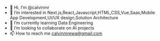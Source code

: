 - 👋 Hi, I’m @calvinmr
- 👀 I’m interested in Next.js,React,Javascript,HTML,CSS,Vue,Saas,Mobile App Development,UI/UX design,Solution Architecture
- 🌱 I’m currently learning Data Engineering
- 💞️ I’m looking to collaborate on  AI projects
- 📫 How to reach me calvinmrewa@gmail.com

<!---
calvinmr/calvinmr is a ✨ special ✨ repository because its `README.md` (this file) appears on your GitHub profile.
You can click the Preview link to take a look at your changes.
--->
